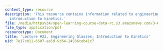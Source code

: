 ```yaml
---
content_type: resource
description: 'This resource contains information related to engineering glass properties:
  introduction to kinetics.'
file: /media/https%3A/open-learning-course-data-rc.s3.amazonaws.com/3-091sc-introduction-to-solid-state-chemistry-fall-2010/7e17c0116607aa5d9d6424936ceb41c7_MIT3_091SCF09_lec22.pdf
file_type: application/pdf
resourcetype: Document
title: 'Lecture #22, Engineering Glasses; Introduction to Kinetics'
uid: 7e17c011-6607-aa5d-9d64-24936ceb41c7
---
```

